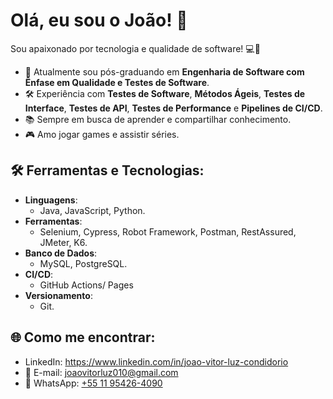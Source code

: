 # Olá, eu sou o João! 👋

Sou apaixonado por tecnologia e qualidade de software! 💻🚀

- 🌟 Atualmente sou pós-graduando em **Engenharia de Software com Ênfase em Qualidade e Testes de Software**.
- 🛠️ Experiência com **Testes de Software**, **Métodos Ágeis**, **Testes de Interface**, **Testes de API**, **Testes de Performance** e **Pipelines de CI/CD**.
- 📚 Sempre em busca de aprender e compartilhar conhecimento.
- 🎮 Amo jogar games e assistir séries.

## 🛠️ Ferramentas e Tecnologias:
- **Linguagens**: 
  - Java, JavaScript, Python.
- **Ferramentas**: 
  - Selenium, Cypress, Robot Framework, Postman, RestAssured, JMeter, K6.
- **Banco de Dados**: 
  - MySQL, PostgreSQL.
- **CI/CD**: 
  - GitHub Actions/ Pages
- **Versionamento**: 
  - Git.

## 🌐 Como me encontrar:
- LinkedIn: https://www.linkedin.com/in/joao-vitor-luz-condidorio
- 📧 E-mail: [joaovitorluz010@gmail.com](mailto:joaovitorluz010@gmail.com)
- 📱 WhatsApp: [+55 11 95426-4090](https://api.whatsapp.com/send/?phone=5511954264090&text&type=phone_number&app_absent=0)
